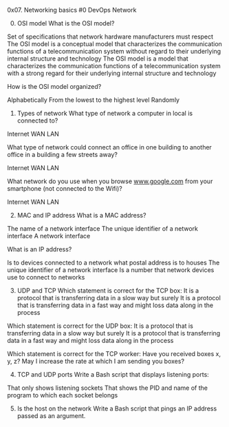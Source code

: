 0x07. Networking basics #0
DevOps
Network

0. OSI model
What is the OSI model?

Set of specifications that network hardware manufacturers must respect
The OSI model is a conceptual model that characterizes the communication functions of a telecommunication system without regard to their underlying internal structure and technology
The OSI model is a model that characterizes the communication functions of a telecommunication system with a strong regard for their underlying internal structure and technology

How is the OSI model organized?

Alphabetically
From the lowest to the highest level
Randomly

1. Types of network
What type of network a computer in local is connected to?

Internet
WAN
LAN

What type of network could connect an office in one building to another office in a building a few streets away?

Internet
WAN
LAN

What network do you use when you browse www.google.com from your smartphone (not connected to the Wifi)?

Internet
WAN
LAN

2. MAC and IP address
What is a MAC address?

The name of a network interface
The unique identifier of a network interface
A network interface

What is an IP address?

Is to devices connected to a network what postal address is to houses
The unique identifier of a network interface
Is a number that network devices use to connect to networks

3. UDP and TCP
Which statement is correct for the TCP box:
It is a protocol that is transferring data in a slow way but surely
It is a protocol that is transferring data in a fast way and might loss data along in the process

Which statement is correct for the UDP box:
It is a protocol that is transferring data in a slow way but surely
It is a protocol that is transferring data in a fast way and might loss data along in the process

Which statement is correct for the TCP worker:
Have you received boxes x, y, z?
May I increase the rate at which I am sending you boxes?

4. TCP and UDP ports
Write a Bash script that displays listening ports:

That only shows listening sockets
That shows the PID and name of the program to which each socket belongs

5. Is the host on the network
Write a Bash script that pings an IP address passed as an argument.
